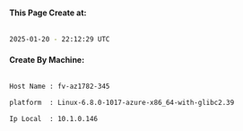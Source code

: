 
   
#### This Page Create at:

```bash

2025-01-20 - 22:12:29 UTC

```

#### Create By Machine:

```bash

Host Name : fv-az1782-345

platform  : Linux-6.8.0-1017-azure-x86_64-with-glibc2.39

Ip Local  : 10.1.0.146

```

